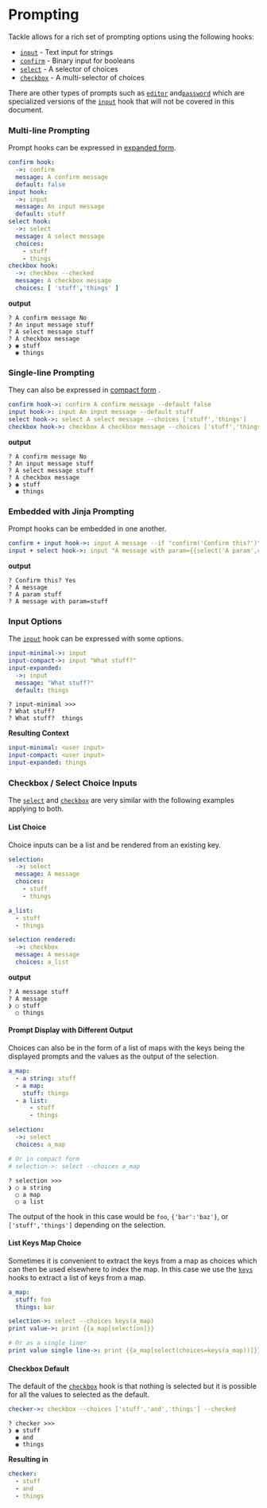 # Prompting

Tackle allows for a rich set of prompting options using the following hooks:

- [`input`](../providers/Prompts/input.md) - Text input for strings
- [`confirm`](../providers/Prompts/confirm.md) - Binary input for booleans
- [`select`](../providers/Prompts/select.md) - A selector of choices
- [`checkbox`](../providers/Prompts/checkbox.md) - A multi-selector of choices

There are other types of prompts such as [`editor`](../providers/Prompts/editor.md)
and[`password`](../providers/Prompts/password.md) which are specialized versions of
the [`input`](../providers/Prompts/input.md) hook that will not be covered in this
document.

### Multi-line Prompting

Prompt hooks can be expressed
in [expanded form](../writing-tackle-files.md#hook-call-forms).

```yaml
confirm hook:
  ->: confirm
  message: A confirm message
  default: false
input hook:
  ->: input
  message: An input message
  default: stuff
select hook:
  ->: select
  message: A select message
  choices:
    - stuff
    - things
checkbox hook:
  ->: checkbox --checked
  message: A checkbox message
  choices: [ 'stuff','things' ]  
```

**output**

```text
? A confirm message No
? An input message stuff
? A select message stuff
? A checkbox message
❯ ◉ stuff
  ◉ things
```

### Single-line Prompting

They can also be expressed in [compact form](../writing-tackle-files.md#hook-call-forms)
.

```yaml
confirm hook->: confirm A confirm message --default false
input hook->: input An input message --default stuff
select hook->: select A select message --choices ['stuff','things']
checkbox hook->: checkbox A checkbox message --choices ['stuff','things'] --checked
```

**output**

```text
? A confirm message No
? An input message stuff
? A select message stuff
? A checkbox message
❯ ◉ stuff
  ◉ things
```

### Embedded with Jinja Prompting

Prompt hooks can be embedded in one another.

```yaml
confirm + input hook->: input A message --if "confirm('Confirm this?')"
input + select hook->: input "A message with param={{select('A param',choices=['stuff','things'])}}"
```

**output**

```text
? Confirm this? Yes
? A message
? A param stuff
? A message with param=stuff
```

### Input Options

The [`input`](../providers/Prompts/input.md) hook can be expressed with some options.

```yaml
input-minimal->: input
input-compact->: input "What stuff?"
input-expanded:
  ->: input
  message: "What stuff?"
  default: things
```

```text
? input-minimal >>>  
? What stuff?  
? What stuff?  things
```

**Resulting Context**

```yaml
input-minimal: <user input>
input-compact: <user input>
input-expanded: things
```

### Checkbox / Select Choice Inputs

The [`select`](../providers/Prompts/select.md)
and [`checkbox`](../providers/Prompts/checkbox.md) are very similar with the following
examples applying to both.

#### List Choice

Choice inputs can be a list and be rendered from an existing key.

```yaml
selection:
  ->: select
  message: A message
  choices:
    - stuff
    - things

a_list:
  - stuff
  - things

selection rendered:
  ->: checkbox
  message: A message
  choices: a_list
```

**output**

```text
? A message stuff
? A message
❯ ○ stuff
  ○ things
```

#### Prompt Display with Different Output

Choices can also be in the form of a list of maps with the keys being the displayed
prompts and the values as the output of the selection.

```yaml
a_map:
  - a string: stuff
  - a map:
    stuff: things
  - a list:
      - stuff
      - things

selection:
  ->: select
  choices: a_map

# Or in compact form
# selection->: select --choices a_map
```

```text
? selection >>>
❯ ○ a string
  ○ a map
  ○ a list
```

The output of the hook in this case would be `foo`, `{'bar':'baz'}`,
or `['stuff','things']` depending on the selection.

#### List Keys Map Choice

Sometimes it is convenient to extract the keys from a map as choices which can then be
used elsewhere to index the map. In this case we use
the [`keys`](../providers/Context/keys.md) hooks to extract a list of keys from a map.

```yaml
a_map:
  stuff: foo
  things: bar

selection->: select --choices keys(a_map)
print value->: print {{a_map[selection]}}

# Or as a single liner
print value single line->: print {{a_map[select(choices=keys(a_map))]}}
```

#### Checkbox Default

The default of the [`checkbox`](../providers/Prompts/checkbox.md) hook is that nothing
is selected but it is possible for all the values to selected as the default.

```yaml
checker->: checkbox --choices ['stuff','and','things'] --checked
```

```text
? checker >>>
❯ ◉ stuff
  ◉ and
  ◉ things
```

**Resulting in**

```yaml
checker:
  - stuff
  - and
  - things
```
